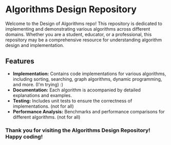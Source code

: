 # Algorithms Design Repository

Welcome to the Design of Algorithms repo!
This repository is dedicated to implementing and demonstrating various algorithms across
different domains. Whether you are a student, educator, or a professional, this repository
may be a comprehensive resource for understanding algorithm design and implementation.

## Features
- **Implementation:** Contains code implementations for various algorithms, including sorting, searching, graph algorithms, dynamic programming, and more. (I'm trying) :)
- **Documentation:** Each algorithm is acoompanied by detailed explanations and examples.
- **Testing:** Includes unit tests to ensure the correctness of implementations. (not for all)
- **Performance Analysis:** Benchmarks and performance comparisons for different algorithms. (not for all)

### Thank you for visiting the Algorithms Design Repository! Happy coding!

